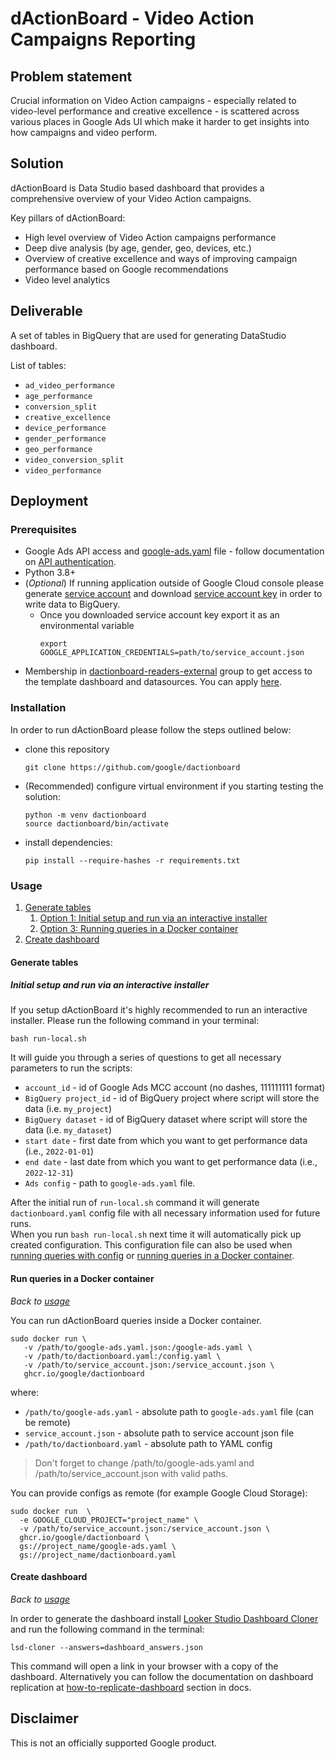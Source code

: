 # dActionBoard - Video Action Campaigns Reporting

## Problem statement

Crucial information on Video Action campaigns - especially related to video-level
performance and creative excellence - is scattered across various places in
Google Ads UI which make it harder to get insights into how campaigns and
video perform.

## Solution

dActionBoard is Data Studio based dashboard that provides a comprehensive overview of your Video Action campaigns.

Key pillars of dActionBoard:

* High level overview of Video Action campaigns performance
* Deep dive analysis (by age, gender, geo, devices, etc.)
* Overview of creative excellence and ways of improving campaign performance based on Google recommendations
* Video level analytics

## Deliverable

A set of tables in BigQuery that are used for generating DataStudio dashboard.

List of tables:
* `ad_video_performance`
* `age_performance`
* `conversion_split`
* `creative_excellence`
* `device_performance`
* `gender_performance`
* `geo_performance`
* `video_conversion_split`
* `video_performance`

## Deployment
### Prerequisites

* Google Ads API access and [google-ads.yaml](https://github.com/google/ads-api-report-fetcher/blob/main/docs/how-to-authenticate-ads-api.md#setting-up-using-google-adsyaml) file - follow documentation on [API authentication](https://github.com/google/ads-api-report-fetcher/blob/main/docs/how-to-authenticate-ads-api.md).
* Python 3.8+
* (*Optional*) If running application outside of Google Cloud console please generate [service account](https://cloud.google.com/iam/docs/creating-managing-service-accounts#creating) and download [service account key](https://cloud.google.com/iam/docs/creating-managing-service-account-keys#creating) in order to write data to BigQuery.
    * Once you downloaded service account key export it as an environmental variable
        ```
        export GOOGLE_APPLICATION_CREDENTIALS=path/to/service_account.json
        ```
* Membership in [dactionboard-readers-external](https://groups.google.com/g/dactionboard) group to get access to the template dashboard and datasources. You can apply [here](https://groups.google.com/g/dactionboard).

### Installation
In order to run dActionBoard please follow the steps outlined below:

* clone this repository
    ```
    git clone https://github.com/google/dactionboard
    ```
* (Recommended) configure virtual environment if you starting testing the solution:
    ```
    python -m venv dactionboard
    source dactionboard/bin/activate
    ```
* install dependencies:
    ```
    pip install --require-hashes -r requirements.txt
    ```

### Usage

1. [Generate tables](#generate-tables)
    1. [Option 1: Initial setup and run via an interactive installer](#initial-setup-and-run-via-an-interactive-installer)
    2. [Option 3: Running queries in a Docker container](#run-queries-in-a-docker-container)
2. [Create dashboard](#create-dashboard)


#### Generate tables

##### Initial setup and run via an interactive installer

If you setup dActionBoard it's highly recommended to run an interactive installer.
Please run the following command in your terminal:

```
bash run-local.sh
```

It will guide you through a series of questions to get all necessary parameters to run the scripts:

* `account_id` - id of Google Ads MCC account (no dashes, 111111111 format)
* `BigQuery project_id` - id of BigQuery project where script will store the data (i.e. `my_project`)
* `BigQuery dataset` - id of BigQuery dataset where script will store the data (i.e. `my_dataset`)
* `start date` - first date from which you want to get performance data (i.e., `2022-01-01`)
* `end date` - last date from which you want to get performance data (i.e., `2022-12-31`)
* `Ads config` - path to `google-ads.yaml` file.

After the initial run of `run-local.sh` command it will generate `dactionboard.yaml` config file with all necessary information used for future runs.\
When you run `bash run-local.sh` next time it will automatically pick up created configuration.
This configuration file can also be used when [running queries with config](#run-with-config) or [running queries in a Docker container](#run-queries-in-a-docker-container).

#### Run queries in a Docker container
*Back to [usage](#usage)*

You can run dActionBoard queries inside a Docker container.

```
sudo docker run \
   -v /path/to/google-ads.yaml.json:/google-ads.yaml \
   -v /path/to/dactionboard.yaml:/config.yaml \
   -v /path/to/service_account.json:/service_account.json \
   ghcr.io/google/dactionboard

```
where:
* `/path/to/google-ads.yaml` - absolute path to `google-ads.yaml` file (can be remote)
* `service_account.json` - absolute path to service account json file
* `/path/to/dactionboard.yaml` - absolute path to YAML config

> Don't forget to change /path/to/google-ads.yaml and /path/to/service_account.json with valid paths.

You can provide configs as remote (for example Google Cloud Storage):

```
sudo docker run  \
  -e GOOGLE_CLOUD_PROJECT="project_name" \
  -v /path/to/service_account.json:/service_account.json \
  ghcr.io/google/dactionboard \
  gs://project_name/google-ads.yaml \
  gs://project_name/dactionboard.yaml
```

#### Create dashboard
*Back to [usage](#usage)*

In order to generate the dashboard install [Looker Studio Dashboard Cloner](https://github.com/google/looker-studio-dashboard-cloner)
and run the following command in the terminal:

```
lsd-cloner --answers=dashboard_answers.json
```

This command will open a link in your browser with a copy of the dashboard.
Alternatively you can follow the documentation on dashboard replication at [how-to-replicate-dashboard](docs/how-to-replicate-dashboard.md) section in docs.

## Disclaimer
This is not an officially supported Google product.
